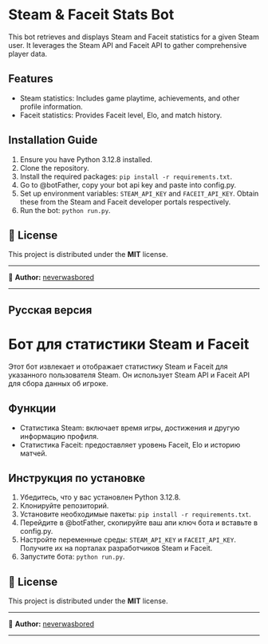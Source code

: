# Steam & Faceit Stats Bot

This bot retrieves and displays Steam and Faceit statistics for a given Steam user. It leverages the Steam API and Faceit API to gather comprehensive player data.

## Features

*   Steam statistics: Includes game playtime, achievements, and other profile information.
*   Faceit statistics: Provides Faceit level, Elo, and match history.

## Installation Guide

1.  Ensure you have Python 3.12.8 installed.
2.  Clone the repository.
3.  Install the required packages: `pip install -r requirements.txt`.
4.  Go to @botFather, copy your bot api key and paste into config.py.
5.  Set up environment variables: `STEAM_API_KEY` and `FACEIT_API_KEY`. Obtain these from the Steam and Faceit developer portals respectively.
6.  Run the bot: `python run.py`.

## 📜 License
This project is distributed under the **MIT** license.

---
👤 **Author:** [neverwasbored](https://github.com/neverwasbored)

---

## Русская версия

# Бот для статистики Steam и Faceit

Этот бот извлекает и отображает статистику Steam и Faceit для указанного пользователя Steam. Он использует Steam API и Faceit API для сбора данных об игроке.

## Функции

*   Статистика Steam: включает время игры, достижения и другую информацию профиля.
*   Статистика Faceit: предоставляет уровень Faceit, Elo и историю матчей.

## Инструкция по установке

1.  Убедитесь, что у вас установлен Python 3.12.8.
2.  Клонируйте репозиторий.
3.  Установите необходимые пакеты: `pip install -r requirements.txt`.
4.  Перейдите в @botFather, скопируйте ваш апи ключ бота и вставьте в config.py.
5.  Настройте переменные среды: `STEAM_API_KEY` и `FACEIT_API_KEY`. Получите их на порталах разработчиков Steam и Faceit.
6.  Запустите бота: `python run.py`.

## 📜 License

This project is distributed under the **MIT** license.

---
👤 **Author:** [neverwasbored](https://github.com/neverwasbored)

---
